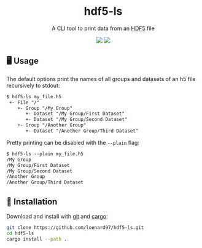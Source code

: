 <div align="center">

# hdf5-ls
A CLI tool to print data from an [HDF5](https://www.hdfgroup.org/solutions/hdf5/) file

![](https://img.shields.io/github/last-commit/loenard97/hdf5-ls?&style=for-the-badge&color=F74C00)
![](https://img.shields.io/github/repo-size/loenard97/hdf5-ls?&style=for-the-badge&color=F74C00)

</div>


## 🖥️ Usage
The default options print the names of all groups and datasets of an h5 file recursively to stdout:
```txt
$ hdf5-ls my_file.h5
 +- File "/"
    +- Group "/My Group"
       +- Dataset "/My Group/First Dataset"
       +- Dataset "/My Group/Second Dataset"
    +- Group "/Another Group"
       +- Dataset "/Another Group/Third Dataset"
```

Pretty printing can be disabled with the `--plain` flag:
```txt
$ hdf5-ls --plain my_file.h5
/My Group
/My Group/First Dataset
/My Group/Second Dataset
/Another Group
/Another Group/Third Dataset
```


## 🔧 Installation
Download and install with [git](https://git-scm.com/docs/git) and [cargo](https://doc.rust-lang.org/book/ch01-01-installation.html):
```sh
git clone https://github.com/loenard97/hdf5-ls.git
cd hdf5-ls
cargo install --path .
```
